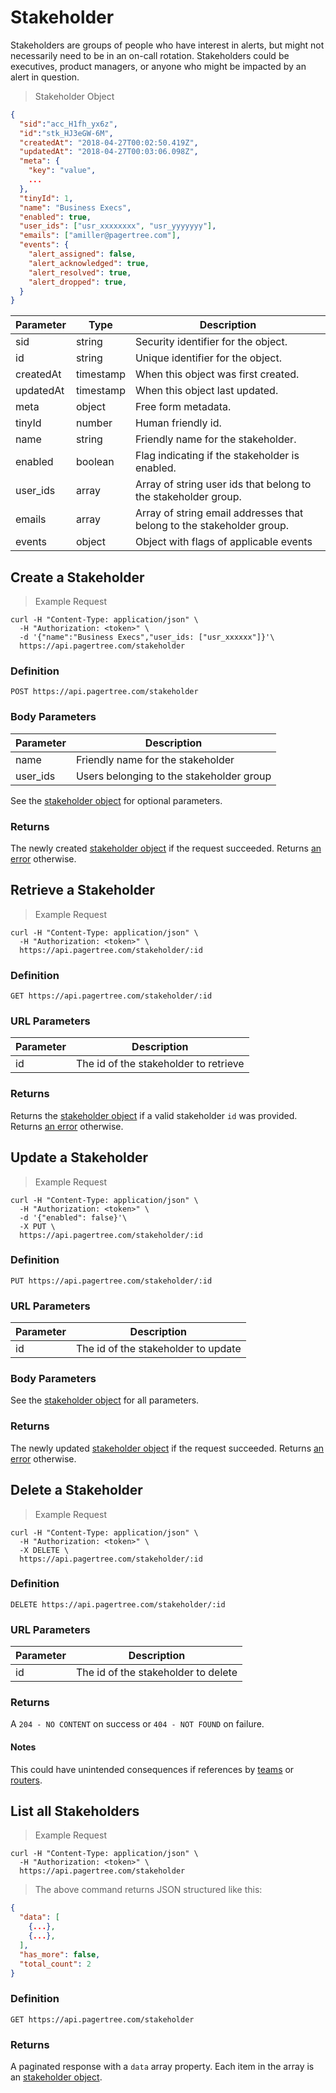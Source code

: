 # Stakeholder

Stakeholders are groups of people who have interest in alerts, but might not necessarily need to be in an on-call rotation. Stakeholders could be executives, product managers, or anyone who might be impacted by an alert in question.

> Stakeholder Object

```json
{
  "sid":"acc_H1fh_yx6z",
  "id":"stk_HJ3eGW-6M",
  "createdAt": "2018-04-27T00:02:50.419Z",
  "updatedAt": "2018-04-27T00:03:06.098Z",
  "meta": {
    "key": "value",
    ...
  },
  "tinyId": 1,
  "name": "Business Execs",
  "enabled": true,
  "user_ids": ["usr_xxxxxxxx", "usr_yyyyyyy"],
  "emails": ["amiller@pagertree.com"],
  "events": {
    "alert_assigned": false,
    "alert_acknowledged": true,
    "alert_resolved": true,
    "alert_dropped": true,
  }
}
```

Parameter | Type | Description
--------- | ---- | ------------
sid | string | Security identifier for the object.
id | string | Unique identifier for the object.
createdAt | timestamp | When this object was first created.
updatedAt | timestamp | When this object last updated.
meta | object | Free form metadata.
tinyId | number | Human friendly id.
name | string | Friendly name for the stakeholder.
enabled | boolean | Flag indicating if the stakeholder is enabled.
user_ids | array | Array of string user ids that belong to the stakeholder group.
emails | array | Array of string email addresses that belong to the stakeholder group.
events | object | Object with flags of applicable events

## Create a Stakeholder

> Example Request

```shell
curl -H "Content-Type: application/json" \
  -H "Authorization: <token>" \
  -d '{"name":"Business Execs","user_ids: ["usr_xxxxxx"]}'\
  https://api.pagertree.com/stakeholder
```

### Definition

`POST https://api.pagertree.com/stakeholder`

### Body Parameters

Parameter | Description
--------- | -----------
name | Friendly name for the stakeholder
user_ids | Users belonging to the stakeholder group

See the [stakeholder object](#stakeholder) for optional parameters.

### Returns

The newly created [stakeholder object](#stakeholder) if the request succeeded. Returns [an error](#errors) otherwise.

## Retrieve a Stakeholder

> Example Request

```shell
curl -H "Content-Type: application/json" \
  -H "Authorization: <token>" \
  https://api.pagertree.com/stakeholder/:id
```

### Definition

`GET https://api.pagertree.com/stakeholder/:id`

### URL Parameters

Parameter | Description
--------- | -----------
id | The id of the stakeholder to retrieve

### Returns
Returns the [stakeholder object](#stakeholder) if a valid stakeholder `id` was provided. Returns [an error](#errors) otherwise.

## Update a Stakeholder

> Example Request

```shell
curl -H "Content-Type: application/json" \
  -H "Authorization: <token>" \
  -d '{"enabled": false}'\
  -X PUT \
  https://api.pagertree.com/stakeholder/:id
```

### Definition

`PUT https://api.pagertree.com/stakeholder/:id`

### URL Parameters

Parameter | Description
--------- | -----------
id | The id of the stakeholder to update

### Body Parameters

See the [stakeholder object](#stakeholder) for all parameters.

### Returns
The newly updated [stakeholder object](#stakeholder) if the request succeeded. Returns [an error](#errors) otherwise.

## Delete a Stakeholder

> Example Request

```shell
curl -H "Content-Type: application/json" \
  -H "Authorization: <token>" \
  -X DELETE \
  https://api.pagertree.com/stakeholder/:id
```

### Definition

`DELETE https://api.pagertree.com/stakeholder/:id`

### URL Parameters

Parameter | Description
--------- | -----------
id | The id of the stakeholder to delete


### Returns

A `204 - NO CONTENT` on success or `404 - NOT FOUND` on failure.

#### Notes
This could have unintended consequences if references by [teams](#team) or [routers](#router).

## List all Stakeholders

> Example Request

```shell
curl -H "Content-Type: application/json" \
  -H "Authorization: <token>" \
  https://api.pagertree.com/stakeholder
```

> The above command returns JSON structured like this:

```json
{
  "data": [
    {...},
    {...},
  ],
  "has_more": false,
  "total_count": 2
}
```

### Definition

`GET https://api.pagertree.com/stakeholder`

### Returns
A paginated response with a `data` array property. Each item in the array is an [stakeholder object](#stakeholder).
